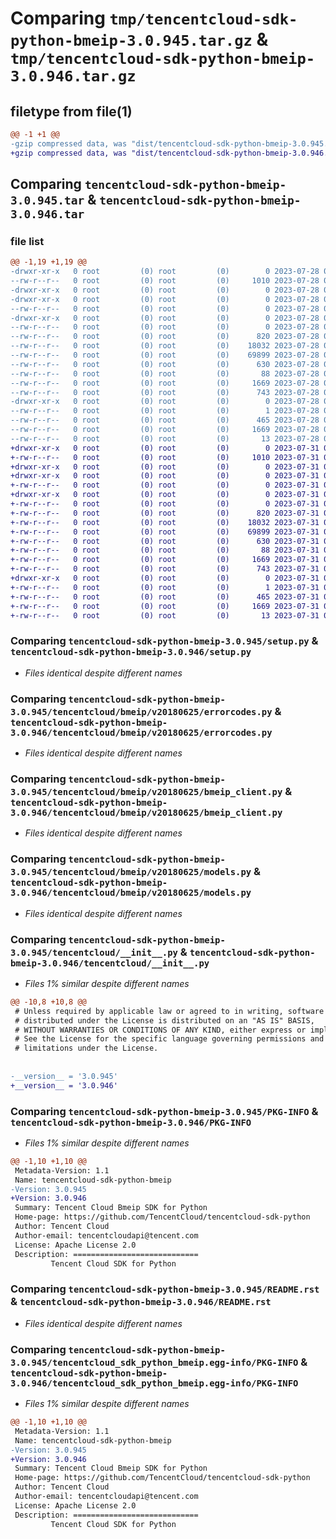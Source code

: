 # Comparing `tmp/tencentcloud-sdk-python-bmeip-3.0.945.tar.gz` & `tmp/tencentcloud-sdk-python-bmeip-3.0.946.tar.gz`

## filetype from file(1)

```diff
@@ -1 +1 @@
-gzip compressed data, was "dist/tencentcloud-sdk-python-bmeip-3.0.945.tar", last modified: Fri Jul 28 00:22:11 2023, max compression
+gzip compressed data, was "dist/tencentcloud-sdk-python-bmeip-3.0.946.tar", last modified: Mon Jul 31 00:20:08 2023, max compression
```

## Comparing `tencentcloud-sdk-python-bmeip-3.0.945.tar` & `tencentcloud-sdk-python-bmeip-3.0.946.tar`

### file list

```diff
@@ -1,19 +1,19 @@
-drwxr-xr-x   0 root         (0) root         (0)        0 2023-07-28 00:22:11.000000 tencentcloud-sdk-python-bmeip-3.0.945/
--rw-r--r--   0 root         (0) root         (0)     1010 2023-07-28 00:22:11.000000 tencentcloud-sdk-python-bmeip-3.0.945/setup.py
-drwxr-xr-x   0 root         (0) root         (0)        0 2023-07-28 00:22:11.000000 tencentcloud-sdk-python-bmeip-3.0.945/tencentcloud/
-drwxr-xr-x   0 root         (0) root         (0)        0 2023-07-28 00:22:11.000000 tencentcloud-sdk-python-bmeip-3.0.945/tencentcloud/bmeip/
--rw-r--r--   0 root         (0) root         (0)        0 2023-07-28 00:22:11.000000 tencentcloud-sdk-python-bmeip-3.0.945/tencentcloud/bmeip/__init__.py
-drwxr-xr-x   0 root         (0) root         (0)        0 2023-07-28 00:22:11.000000 tencentcloud-sdk-python-bmeip-3.0.945/tencentcloud/bmeip/v20180625/
--rw-r--r--   0 root         (0) root         (0)        0 2023-07-28 00:22:11.000000 tencentcloud-sdk-python-bmeip-3.0.945/tencentcloud/bmeip/v20180625/__init__.py
--rw-r--r--   0 root         (0) root         (0)      820 2023-07-28 00:22:11.000000 tencentcloud-sdk-python-bmeip-3.0.945/tencentcloud/bmeip/v20180625/errorcodes.py
--rw-r--r--   0 root         (0) root         (0)    18032 2023-07-28 00:22:11.000000 tencentcloud-sdk-python-bmeip-3.0.945/tencentcloud/bmeip/v20180625/bmeip_client.py
--rw-r--r--   0 root         (0) root         (0)    69899 2023-07-28 00:22:11.000000 tencentcloud-sdk-python-bmeip-3.0.945/tencentcloud/bmeip/v20180625/models.py
--rw-r--r--   0 root         (0) root         (0)      630 2023-07-28 00:22:11.000000 tencentcloud-sdk-python-bmeip-3.0.945/tencentcloud/__init__.py
--rw-r--r--   0 root         (0) root         (0)       88 2023-07-28 00:22:11.000000 tencentcloud-sdk-python-bmeip-3.0.945/setup.cfg
--rw-r--r--   0 root         (0) root         (0)     1669 2023-07-28 00:22:11.000000 tencentcloud-sdk-python-bmeip-3.0.945/PKG-INFO
--rw-r--r--   0 root         (0) root         (0)      743 2023-07-28 00:22:11.000000 tencentcloud-sdk-python-bmeip-3.0.945/README.rst
-drwxr-xr-x   0 root         (0) root         (0)        0 2023-07-28 00:22:11.000000 tencentcloud-sdk-python-bmeip-3.0.945/tencentcloud_sdk_python_bmeip.egg-info/
--rw-r--r--   0 root         (0) root         (0)        1 2023-07-28 00:22:11.000000 tencentcloud-sdk-python-bmeip-3.0.945/tencentcloud_sdk_python_bmeip.egg-info/dependency_links.txt
--rw-r--r--   0 root         (0) root         (0)      465 2023-07-28 00:22:11.000000 tencentcloud-sdk-python-bmeip-3.0.945/tencentcloud_sdk_python_bmeip.egg-info/SOURCES.txt
--rw-r--r--   0 root         (0) root         (0)     1669 2023-07-28 00:22:11.000000 tencentcloud-sdk-python-bmeip-3.0.945/tencentcloud_sdk_python_bmeip.egg-info/PKG-INFO
--rw-r--r--   0 root         (0) root         (0)       13 2023-07-28 00:22:11.000000 tencentcloud-sdk-python-bmeip-3.0.945/tencentcloud_sdk_python_bmeip.egg-info/top_level.txt
+drwxr-xr-x   0 root         (0) root         (0)        0 2023-07-31 00:20:08.000000 tencentcloud-sdk-python-bmeip-3.0.946/
+-rw-r--r--   0 root         (0) root         (0)     1010 2023-07-31 00:20:08.000000 tencentcloud-sdk-python-bmeip-3.0.946/setup.py
+drwxr-xr-x   0 root         (0) root         (0)        0 2023-07-31 00:20:08.000000 tencentcloud-sdk-python-bmeip-3.0.946/tencentcloud/
+drwxr-xr-x   0 root         (0) root         (0)        0 2023-07-31 00:20:08.000000 tencentcloud-sdk-python-bmeip-3.0.946/tencentcloud/bmeip/
+-rw-r--r--   0 root         (0) root         (0)        0 2023-07-31 00:20:08.000000 tencentcloud-sdk-python-bmeip-3.0.946/tencentcloud/bmeip/__init__.py
+drwxr-xr-x   0 root         (0) root         (0)        0 2023-07-31 00:20:08.000000 tencentcloud-sdk-python-bmeip-3.0.946/tencentcloud/bmeip/v20180625/
+-rw-r--r--   0 root         (0) root         (0)        0 2023-07-31 00:20:08.000000 tencentcloud-sdk-python-bmeip-3.0.946/tencentcloud/bmeip/v20180625/__init__.py
+-rw-r--r--   0 root         (0) root         (0)      820 2023-07-31 00:20:08.000000 tencentcloud-sdk-python-bmeip-3.0.946/tencentcloud/bmeip/v20180625/errorcodes.py
+-rw-r--r--   0 root         (0) root         (0)    18032 2023-07-31 00:20:08.000000 tencentcloud-sdk-python-bmeip-3.0.946/tencentcloud/bmeip/v20180625/bmeip_client.py
+-rw-r--r--   0 root         (0) root         (0)    69899 2023-07-31 00:20:08.000000 tencentcloud-sdk-python-bmeip-3.0.946/tencentcloud/bmeip/v20180625/models.py
+-rw-r--r--   0 root         (0) root         (0)      630 2023-07-31 00:20:08.000000 tencentcloud-sdk-python-bmeip-3.0.946/tencentcloud/__init__.py
+-rw-r--r--   0 root         (0) root         (0)       88 2023-07-31 00:20:08.000000 tencentcloud-sdk-python-bmeip-3.0.946/setup.cfg
+-rw-r--r--   0 root         (0) root         (0)     1669 2023-07-31 00:20:08.000000 tencentcloud-sdk-python-bmeip-3.0.946/PKG-INFO
+-rw-r--r--   0 root         (0) root         (0)      743 2023-07-31 00:20:08.000000 tencentcloud-sdk-python-bmeip-3.0.946/README.rst
+drwxr-xr-x   0 root         (0) root         (0)        0 2023-07-31 00:20:08.000000 tencentcloud-sdk-python-bmeip-3.0.946/tencentcloud_sdk_python_bmeip.egg-info/
+-rw-r--r--   0 root         (0) root         (0)        1 2023-07-31 00:20:08.000000 tencentcloud-sdk-python-bmeip-3.0.946/tencentcloud_sdk_python_bmeip.egg-info/dependency_links.txt
+-rw-r--r--   0 root         (0) root         (0)      465 2023-07-31 00:20:08.000000 tencentcloud-sdk-python-bmeip-3.0.946/tencentcloud_sdk_python_bmeip.egg-info/SOURCES.txt
+-rw-r--r--   0 root         (0) root         (0)     1669 2023-07-31 00:20:08.000000 tencentcloud-sdk-python-bmeip-3.0.946/tencentcloud_sdk_python_bmeip.egg-info/PKG-INFO
+-rw-r--r--   0 root         (0) root         (0)       13 2023-07-31 00:20:08.000000 tencentcloud-sdk-python-bmeip-3.0.946/tencentcloud_sdk_python_bmeip.egg-info/top_level.txt
```

### Comparing `tencentcloud-sdk-python-bmeip-3.0.945/setup.py` & `tencentcloud-sdk-python-bmeip-3.0.946/setup.py`

 * *Files identical despite different names*

### Comparing `tencentcloud-sdk-python-bmeip-3.0.945/tencentcloud/bmeip/v20180625/errorcodes.py` & `tencentcloud-sdk-python-bmeip-3.0.946/tencentcloud/bmeip/v20180625/errorcodes.py`

 * *Files identical despite different names*

### Comparing `tencentcloud-sdk-python-bmeip-3.0.945/tencentcloud/bmeip/v20180625/bmeip_client.py` & `tencentcloud-sdk-python-bmeip-3.0.946/tencentcloud/bmeip/v20180625/bmeip_client.py`

 * *Files identical despite different names*

### Comparing `tencentcloud-sdk-python-bmeip-3.0.945/tencentcloud/bmeip/v20180625/models.py` & `tencentcloud-sdk-python-bmeip-3.0.946/tencentcloud/bmeip/v20180625/models.py`

 * *Files identical despite different names*

### Comparing `tencentcloud-sdk-python-bmeip-3.0.945/tencentcloud/__init__.py` & `tencentcloud-sdk-python-bmeip-3.0.946/tencentcloud/__init__.py`

 * *Files 1% similar despite different names*

```diff
@@ -10,8 +10,8 @@
 # Unless required by applicable law or agreed to in writing, software
 # distributed under the License is distributed on an "AS IS" BASIS,
 # WITHOUT WARRANTIES OR CONDITIONS OF ANY KIND, either express or implied.
 # See the License for the specific language governing permissions and
 # limitations under the License.
 
 
-__version__ = '3.0.945'
+__version__ = '3.0.946'
```

### Comparing `tencentcloud-sdk-python-bmeip-3.0.945/PKG-INFO` & `tencentcloud-sdk-python-bmeip-3.0.946/PKG-INFO`

 * *Files 1% similar despite different names*

```diff
@@ -1,10 +1,10 @@
 Metadata-Version: 1.1
 Name: tencentcloud-sdk-python-bmeip
-Version: 3.0.945
+Version: 3.0.946
 Summary: Tencent Cloud Bmeip SDK for Python
 Home-page: https://github.com/TencentCloud/tencentcloud-sdk-python
 Author: Tencent Cloud
 Author-email: tencentcloudapi@tencent.com
 License: Apache License 2.0
 Description: ============================
         Tencent Cloud SDK for Python
```

### Comparing `tencentcloud-sdk-python-bmeip-3.0.945/README.rst` & `tencentcloud-sdk-python-bmeip-3.0.946/README.rst`

 * *Files identical despite different names*

### Comparing `tencentcloud-sdk-python-bmeip-3.0.945/tencentcloud_sdk_python_bmeip.egg-info/PKG-INFO` & `tencentcloud-sdk-python-bmeip-3.0.946/tencentcloud_sdk_python_bmeip.egg-info/PKG-INFO`

 * *Files 1% similar despite different names*

```diff
@@ -1,10 +1,10 @@
 Metadata-Version: 1.1
 Name: tencentcloud-sdk-python-bmeip
-Version: 3.0.945
+Version: 3.0.946
 Summary: Tencent Cloud Bmeip SDK for Python
 Home-page: https://github.com/TencentCloud/tencentcloud-sdk-python
 Author: Tencent Cloud
 Author-email: tencentcloudapi@tencent.com
 License: Apache License 2.0
 Description: ============================
         Tencent Cloud SDK for Python
```

